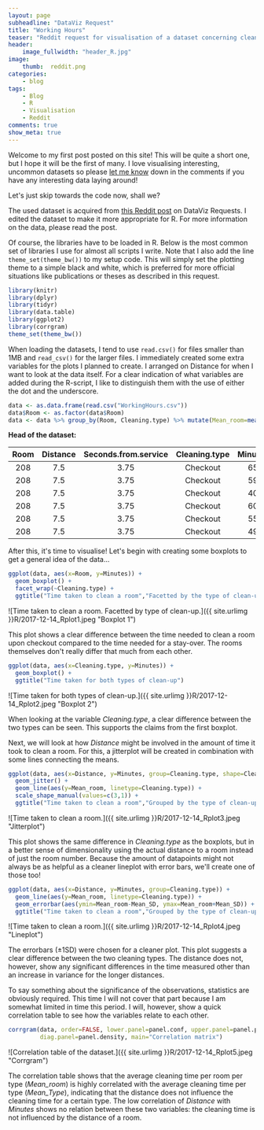 ```yaml
---
layout: page
subheadline: "DataViz Request"
title: "Working Hours"
teaser: "Reddit request for visualisation of a dataset concerning cleaning times of hotel rooms. [R]"
header:
    image_fullwidth: "header_R.jpg"
image:
    thumb:  reddit.png
categories:
    - blog
tags:
    - Blog
    - R
    - Visualisation
    - Reddit
comments: true
show_meta: true
---
```


Welcome to my first post posted on this site! This will be quite a short one, but I hope it will be the first of many.
I love visualising interesting, uncommon datasets so please [let me know](#disqus_thread) down in the comments if you have any interesting data laying around!

Let's just skip towards the code now, shall we?

The used dataset is acquired from [this Reddit post](https://www.reddit.com/r/DataVizRequests/comments/7jqso6/request_i_would_like_to_have_some_simple_graphs/) on DataViz Requests. I edited the dataset to make it more appropriate for R. For more information on the data, please read the post.

Of course, the libraries have to be loaded in R. Below is the most common set of libraries I use for almost all scripts I write. Note that I also add the line `theme_set(theme_bw())` to my setup code. This will simply set the plotting theme to a simple black and white, which is preferred for more official situations like publications or theses as described in this request.

```r
library(knitr)
library(dplyr)
library(tidyr)
library(data.table)
library(ggplot2)
library(corrgram)
theme_set(theme_bw())
```

When loading the datasets, I tend to use `read.csv()` for files smaller than 1MB and `read_csv()` for the larger files. I immediately created some extra variables for the plots I planned to create. I arranged on Distance for when I want to look at the data itself. For a clear indication of what variables are added during the R-script, I like to distinguish them with the use of either the dot and the underscore.

```r
data <- as.data.frame(read.csv("WorkingHours.csv"))
data$Room <- as.factor(data$Room)
data <- data %>% group_by(Room, Cleaning.type) %>% mutate(Mean_room=mean(Minutes), Mean_SD=sd(Minutes)) %>% group_by(Cleaning.type) %>% mutate(Mean_Type=mean(Minutes)) %>% arrange(Distance)
```

**Head of the dataset:**

|  Room  |  Distance  |  Seconds.from.service  |  Cleaning.type  |  Minutes  |  Mean_room  |  Mean_SD  |  Mean_Type  |
|:------:|:----------:|:----------------------:|:---------------:|:---------:|:-----------:|:---------:|:-----------:|
|  208   |    7.5     |          3.75          |    Checkout     |    65     |   47.375    | 10.61572  |  52.01587   |
|  208   |    7.5     |          3.75          |    Checkout     |    59     |   47.375    | 10.61572  |  52.01587   |
|  208   |    7.5     |          3.75          |    Checkout     |    40     |   47.375    | 10.61572  |  52.01587   |
|  208   |    7.5     |          3.75          |    Checkout     |    60     |   47.375    | 10.61572  |  52.01587   |
|  208   |    7.5     |          3.75          |    Checkout     |    55     |   47.375    | 10.61572  |  52.01587   |
|  208   |    7.5     |          3.75          |    Checkout     |    49     |   47.375    | 10.61572  |  52.01587   |

After this, it's time to visualise! Let's begin with creating some boxplots to get a general idea of the data...

```r
ggplot(data, aes(x=Room, y=Minutes)) +
  geom_boxplot() +
  facet_wrap(~Cleaning.type) +
  ggtitle("Time taken to clean a room","Facetted by the type of clean-up")
```

![Time taken to clean a room. Facetted by type of clean-up.]({{ site.urlimg }}R/2017-12-14_Rplot1.jpeg "Boxplot 1")

This plot shows a clear difference between the time needed to clean a room upon checkout compared to the time needed for a stay-over. The rooms themselves don't really differ that much from each other.

```r
ggplot(data, aes(x=Cleaning.type, y=Minutes)) +
  geom_boxplot() +
  ggtitle("Time taken for both types of clean-up")
```

![Time taken for both types of clean-up.]({{ site.urlimg }}R/2017-12-14_Rplot2.jpeg "Boxplot 2")

When looking at the variable *Cleaning.type*, a clear difference between the two types can be seen. This supports the claims from the first boxplot.

Next, we will look at how *Distance* might be involved in the amount of time it took to clean a room. For this, a jitterplot will be created in combination with some lines connecting the means.

```r
ggplot(data, aes(x=Distance, y=Minutes, group=Cleaning.type, shape=Cleaning.type)) +
  geom_jitter() +
  geom_line(aes(y=Mean_room, linetype=Cleaning.type)) +
  scale_shape_manual(values=c(3,1)) +
  ggtitle("Time taken to clean a room","Grouped by the type of clean-up")
```

![Time taken to clean a room.]({{ site.urlimg }}R/2017-12-14_Rplot3.jpeg "Jitterplot")

This plot shows the same difference in *Cleaning.type* as the boxplots, but in a better sense of dimensionality using the actual distance to a room instead of just the room number. Because the amount of datapoints might not always be as helpful as a cleaner lineplot with error bars, we'll create one of those too!

```r
ggplot(data, aes(x=Distance, y=Minutes, group=Cleaning.type)) +
  geom_line(aes(y=Mean_room, linetype=Cleaning.type)) +
  geom_errorbar(aes(ymin=Mean_room-Mean_SD, ymax=Mean_room+Mean_SD)) +
  ggtitle("Time taken to clean a room","Grouped by the type of clean-up")
```

![Time taken to clean a room.]({{ site.urlimg }}R/2017-12-14_Rplot4.jpeg "Lineplot")

The errorbars (&#177;1SD) were chosen for a cleaner plot. This plot suggests a clear difference between the two cleaning types. The distance does not, however, show any significant differences in the time measured other than an increase in variance for the longer distances.

To say something about the significance of the observations, statistics are obviously required. This time I will not cover that part because I am somewhat limited in time this period.
I will, however, show a quick correlation table to see how the variables relate to each other.

```r
corrgram(data, order=FALSE, lower.panel=panel.conf, upper.panel=panel.pts,
         diag.panel=panel.density, main="Correlation matrix")
```

![Correlation table of the dataset.]({{ site.urlimg }}R/2017-12-14_Rplot5.jpeg "Corrgram")

The correlation table shows that the average cleaning time per room per type (*Mean_room*) is highly correlated with the average cleaning time per type (*Mean_Type*), indicating that the distance does not influence the cleaning time for a certain type. The low correlation of *Distance* with *Minutes* shows no relation between these two variables: the cleaning time is not influenced by the distance of a room.

